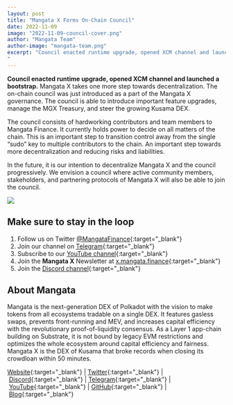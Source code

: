 ```yaml
---
layout: post
title: "Mangata X Forms On-Chain Council"
date: 2022-11-09
image: "2022-11-09-council-cover.png"
author: "Mangata Team"
author-image: "mangata-team.png"
excerpt: "Council enacted runtime upgrade, opened XCM channel and launched a bootstrap. Mangata X takes one more step towards decentralization. The on-chain council was just introduced as a part of the Mangata X governance. The council is able to introduce important feature upgrades, manage the MGX Treasury, and steer the growing Kusama DEX.
"
---
```


**Council enacted runtime upgrade, opened XCM channel and launched a bootstrap.**
Mangata X takes one more step towards decentralization. The on-chain council was just introduced as a part of the Mangata X governance. The council is able to introduce important feature upgrades, manage the MGX Treasury, and steer the growing Kusama DEX.

The council consists of hardworking contributors and team members to Mangata Finance. It currently holds power to decide on all matters of the chain. This is an important step to transition control away from the single “sudo” key to multiple contributors to the chain. An important step towards more decentralization and reducing risks and liabilities.

In the future, it is our intention to decentralize Mangata X and the council progressively. We envision a council where active community members, stakeholders, and partnering protocols of Mangata X will also be able to join the council.

![](/assets/posts/2022-11-09-council-artwork.png)

## Make sure to stay in the loop

1. Follow us on Twitter [@MangataFinance](https://twitter.com/MangataFinance){:target="\_blank"}
2. Join our channel on [Telegram](https://t.me/mgtfi){:target="\_blank"} 
3. Subscribe to our [YouTube channel](http://youtube.com/c/MangataFinance){:target="\_blank"}
4. Join the **Mangata X** Newsletter at [x.mangata.finance](https://x.mangata.finance/){:target="\_blank"}
5. Join the [Discord channel](https://discord.gg/mangata){:target="\_blank"}

## About Mangata

Mangata is the next-generation DEX of Polkadot with the vision to make tokens from all ecosystems tradable on a single DEX. It features gasless swaps, prevents front-running and MEV, and increases capital efficiency with the revolutionary proof-of-liquidity consensus. As a Layer 1 app-chain building on Substrate, it is not bound by legacy EVM restrictions and optimizes the whole ecosystem around capital efficiency and fairness. Mangata X is the DEX of Kusama that broke records when closing its crowdloan within 50 minutes.

[Website](https://mangata.finance/){:target="\_blank"} | [Twitter](https://twitter.com/MangataFinance){:target="\_blank"} | [Discord](https://discord.com/invite/mangata){:target="\_blank"} | [Telegram](https://t.me/mgtfi){:target="\_blank"} | [YouTube](https://www.youtube.com/c/mangatafinance/){:target="\_blank"} | [GitHub](https://github.com/mangata-finance){:target="\_blank"} | [Blog](https://blog.mangata.finance/){:target="\_blank"}


